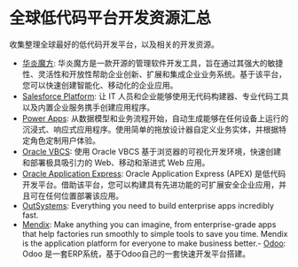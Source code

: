 # 全球低代码平台开发资源汇总

收集整理全球最好的低代码开发平台，以及相关的开发资源。

- [华炎魔方](https://www.steedos.com/platform/): 华炎魔方是一款开源的管理软件开发工具，旨在通过其强大的敏捷性、灵活性和开放性帮助企业创新、扩展和集成企业业务系统。基于该平台，您可以快速创建智能化、移动化的企业应用。
- [Salesforce Platform](https://developer.salesforce.com/platform/force.com): 让 IT 人员和企业能够使用无代码构建器、专业代码工具以及内置企业服务携手创建应用程序。
- [Power Apps](https://powerapps.microsoft.com/zh-cn/): 从数据模型和业务流程开始，自动生成能够在任何设备上运行的沉浸式、响应式应用程序。使用简单的拖放设计器自定义业务实体，并根据特定角色定制用户体验。
- [Oracle VBCS](http://cloud.oracle.com/visual-builder): 使用 Oracle VBCS 基于浏览器的可视化开发环境，快速创建和部署极具吸引力的 Web、移动和渐进式 Web 应用。
- [Oracle Application Express](https://apex.oracle.com/zh-cn/): Oracle Application Express (APEX) 是低代码开发平台。借助该平台，您可以构建具有先进功能的可扩展安全企业应用，并且可在任何位置部署该应用。
- [OutSystems](https://www.outsystems.com/platform/): Everything you need to build enterprise apps incredibly fast.
- [Mendix](https://www.mendix.com/): Make anything you can imagine, from enterprise-grade apps that help factories run smoothly to simple tools to save you time. Mendix is the application platform for everyone to make business better.- [Odoo](https://github.com/odoo/odoo): Odoo 是一套ERP系统，基于Odoo自己的一套快速开发平台搭建。
